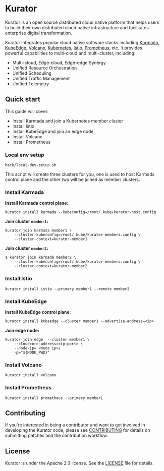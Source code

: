 # Kurator

Kurator is an open source distributed cloud native platform that helps users to build their own distributed cloud native infrastructure and facilitates enterprise digital transformation.

Kurator integrates popular cloud native software stacks including [Karmada](https://github.com/karmada-io/karmada), [KubeEdge](https://github.com/kubeedge/kubeedge), [Volcano](https://github.com/volcano-sh/volcano), [Kubernetes](https://github.com/kubernetes/kubernetes), [Istio](https://github.com/istio/istio), [Prometheus](https://github.com/prometheus/prometheus), etc.
It provides powerful capabilities to multi-cloud and multi-cluster, including:

- Multi-cloud, Edge-cloud, Edge-edge Synergy
- Unified Resource Orchestration
- Unified Scheduling
- Unified Traffic Management
- Unified Telemetry

## Quick start

This guide will cover:

- Install Karmada and join a Kubernetes member cluster
- Install Istio
- Install KubeEdge and join an edge node
- Install Volcano
- Install Prometheus

### Local env setup

```console
hack/local-dev-setup.sh
```

This script will create three clusters for you, one is used to host Karmada control plane and the other two will be joined as member clusters.


### Install Karmada

**Install Karmada control plane:**

```console
kurator install karmada --kubeconfig=/root/.kube/kurator-host.config
```

**Join cluster `member1`:**

```console
kurator join karmada member1 \
    --cluster-kubeconfig=/root/.kube/kurator-members.config \
    --cluster-context=kurator-member1
```

**Join cluster `member2`:**

```console
$ kurator join karmada member2 \
    --cluster-kubeconfig=/root/.kube/kurator-members.config \
    --cluster-context=kurator-member2
```

### Install Istio

```console
kurator install istio --primary member1 --remote member2
```

### Install KubeEdge

**Install KubeEdge control plane:**

```console
kurator install kubeedge --cluster member1 --advertise-address=<ip>
```

**Join edge node:**

```console
kurator join edge  --cluster member1 \
    --cloudcore-address=<ip:port> \
    --node-ip= <node ip>\
    -p="${NODE_PWD}"
```

### Install Volcano

```console
kurator install volcano
```

### Install Prometheus

```console
kurator install prometheus --primary member1
```


## Contributing

If you're interested in being a contributor and want to get involved in
developing the Kurator code, please see [CONTRIBUTING](CONTRIBUTING.md) for
details on submitting patches and the contribution workflow.

## License

Kurator is under the Apache 2.0 license. See the [LICENSE](LICENSE) file for details.

